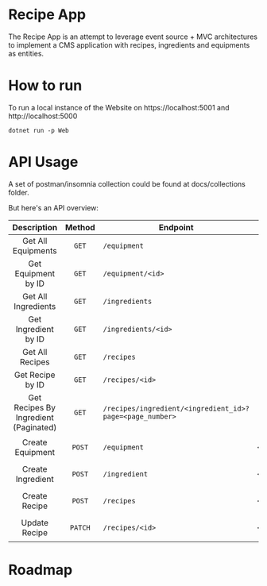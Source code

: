 # Recipe App

The Recipe App is an attempt to leverage event source + MVC architectures to implement a CMS application
with recipes, ingredients and equipments as entities.

# How to run

To run a local instance of the Website on https://localhost:5001 and http://localhost:5000

    dotnet run -p Web

# API Usage

A set of postman/insomnia collection could be found at docs/collections folder.

But here's an API overview:

|              Description               |  Method | Endpoint  | Body  |
|:-:|:-:|-|:-:|
| Get All Equipments                     |  `GET`  | `/equipment`                                             | - |
| Get Equipment by ID                    |  `GET`  | `/equipment/<id>`                                        | - |
| Get All Ingredients                    |  `GET`  | `/ingredients`                                           | - |
| Get Ingredient by ID                   |  `GET`  | `/ingredients/<id>`                                      | - |
| Get All Recipes                        |  `GET`  | `/recipes`                                               | - |
| Get Recipe by ID                       |  `GET`  | `/recipes/<id>`                                          | - |
| Get Recipes By Ingredient (Paginated)  |  `GET`  | `/recipes/ingredient/<ingredient_id>?page=<page_number>` | - |
| Create Equipment                       |  `POST` | `/equipment`                                             | `{ tool: <string> }` |
| Create Ingredient                      |  `POST` | `/ingredient`                                            | `{ food: <string> }` |
| Create Recipe                          |  `POST` | `/recipes`                                               | `{ tool: <string> }` |
| Update Recipe                          | `PATCH` | `/recipes/<id>`                                          | `{ food: <string> }` |

# Roadmap

